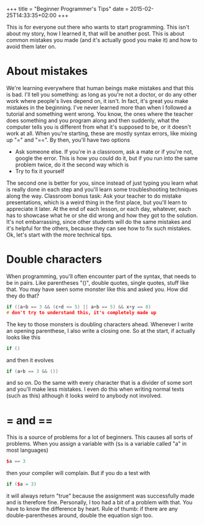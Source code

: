 +++
title = "Beginner Programmer's Tips"
date = 2015-02-25T14:33:35+02:00
+++

This is for everyone out there who wants to start programming. This isn't about my story, how I learned it, that will be another post. This is about common mistakes you made (and it's actually good you make it) and how to avoid them later on.
# About mistakes
We're learning everywhere that human beings make mistakes and that this is bad. I'll tell you something: as long as you're not a doctor, or do any other work where people's lives depend on, it isn't. In fact, it's great you make mistakes in the beginning. I've never learned more than when I followed a tutorial and something went wrong. You know, the ones where the teacher does something and you program along and then suddenly, what the computer tells you is different from what it's supposed to be, or it doesn't work at all. When you're starting, these are mostly syntax errors, like mixing up "=" and "==". By then, you'll have two options

* Ask someone else. If you're in a classroom, ask a mate or if you're not, google the error. This is how you could do it, but if you run into the same problem twice, do it the second way which is
* Try to fix it yourself

The second one is better for you, since instead of just typing you learn what is really done in each step and you'll learn some troubleshooting techniques along the way. Classroom bonus task: Ask your teacher to do mistake presentations, which is a weird thing in the first place, but you'll learn to appreciate it later. At the end of each lesson, or each day, whatever, each has to showcase what he or she did wrong and how they got to the solution. It's not embarrassing, since other students will do the same mistakes and it's helpful for the others, because they can see how to fix such mistakes. Ok, let's start with the more technical tips.
# Double characters
When programming, you'll often encounter part of the syntax, that needs to be in pairs. Like parentheses "()", double quotes, single quotes, stuff like that. You may have seen some monster like this and asked you. How did they do that?

```cpp
if ((a+b == 3 && (c+d <= 5) || a+b == 5) && x+y == 8)
# don't try to understand this, it's completely made up
```

The key to those monsters is doubling characters ahead. Whenever I write an opening parenthese, I also write a closing one. So at the start, if actually looks like this

```cpp
if ()
```

and then it evolves

```cpp
if (a+b == 3 && ())
```

and so on. Do the same with every character that is a divider of some sort and you'll make less mistakes. I even do this when writing normal texts (such as this) although it looks weird to anybody not involved.
# = and ==
This is a source of problems for a lot of beginners. This causes all sorts of problems. When you assign a variable with (`$a` is a variable called "a" in most languages)

```cpp
$a == 3
```

then your compiler will complain. But if you do a test with

```cpp
if ($a = 3)
```

it will always return "true" because the assignment was successfully made and is therefore fine. Personally, I too had a bit of a problem with that. You have to know the difference by heart. Rule of thumb: if there are any double-parentheses around, double the equation sign too.